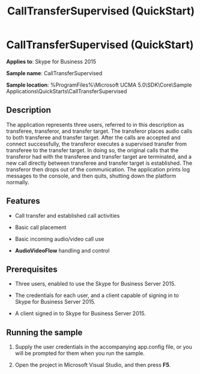 ﻿---
title: CallTransferSupervised (QuickStart)
TOCTitle: CallTransferSupervised (QuickStart)
ms:assetid: 9c755cf5-c4ff-467c-bc6c-6b704755ba2e
ms:mtpsurl: https://msdn.microsoft.com/library/Dn454819(v=office.16)
ms:contentKeyID: 65240090
ms.date: 07/27/2015
mtps_version: v=office.16
---

# CallTransferSupervised (QuickStart)

**Applies to**: Skype for Business 2015

**Sample name**: CallTransferSupervised

**Sample location**: %ProgramFiles%\\Microsoft UCMA 5.0\\SDK\\Core\\Sample Applications\\QuickStarts\\CallTransferSupervised

## Description

The application represents three users, referred to in this description as transferee, transferor, and transfer target. The transferor places audio calls to both transferee and transfer target. After the calls are accepted and connect successfully, the transferor executes a supervised transfer from transferee to the transfer target. In doing so, the original calls that the transferor had with the transferee and transfer target are terminated, and a new call directly between transferee and transfer target is established. The transferor then drops out of the communication. The application prints log messages to the console, and then quits, shutting down the platform normally.

## Features

  - Call transfer and established call activities

  - Basic call placement

  - Basic incoming audio/video call use

  - **AudioVideoFlow** handling and control

## Prerequisites

  - Three users, enabled to use the Skype for Business Server 2015.

  - The credentials for each user, and a client capable of signing in to Skype for Business Server 2015.

  - A client signed in to Skype for Business Server 2015.

## Running the sample

1.  Supply the user credentials in the accompanying app.config file, or you will be prompted for them when you run the sample.

2.  Open the project in Microsoft Visual Studio, and then press **F5**.

